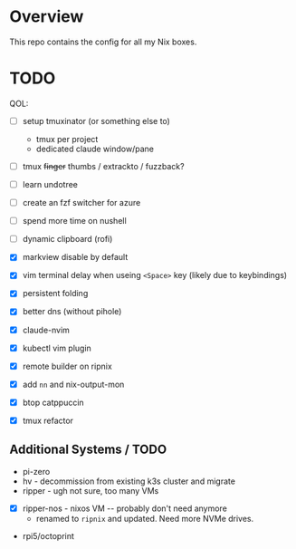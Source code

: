 # Overview
This repo contains the config for all my Nix boxes.

# TODO

QOL:
- [ ] setup tmuxinator (or something else to)
  - tmux per project 
  - dedicated claude window/pane
- [ ] tmux ~~finger~~ thumbs / extrackto / fuzzback?
- [ ] learn undotree
- [ ] create an fzf switcher for azure
- [ ] spend more time on nushell
- [ ] dynamic clipboard (rofi)
- [X] markview disable by default
- [X] vim terminal delay when useing `<Space>` key (likely due to keybindings)
- [X] persistent folding
- [X] better dns (without pihole)
- [X] claude-nvim
- [X] kubectl vim plugin
- [X] remote builder on ripnix
- [X] add `nn` and nix-output-mon
- [X] btop catppuccin
- [X] tmux refactor


## Additional Systems / TODO
- pi-zero
- hv - decommission from existing k3s cluster and migrate
- ripper - ugh not sure, too many VMs
- [x] ripper-nos - nixos VM -- probably don't need anymore
    - renamed to `ripnix` and updated. Need more NVMe drives.
- rpi5/octoprint
